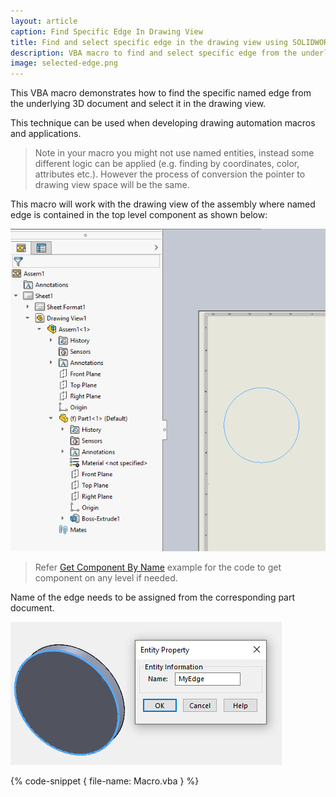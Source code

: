 ```yaml
---
layout: article
caption: Find Specific Edge In Drawing View
title: Find and select specific edge in the drawing view using SOLIDWORKS API
description: VBA macro to find and select specific edge from the underlying model in the drawing view using SOLIDWORKS API
image: selected-edge.png
---
```

This VBA macro demonstrates how to find the specific named edge from the underlying 3D document and select it in the drawing view.

This technique can be used when developing drawing automation macros and applications.

> Note in your macro you might not use named entities, instead some different logic can be applied (e.g. finding by coordinates, color, attributes etc.). However the process of conversion the pointer to drawing view space will be the same.

This macro will work with the drawing view of the assembly where named edge is contained in the top level component as shown below:

![Edge selected in the drawing view](selected-edge.png)

> Refer [Get Component By Name](/solidworks-api/document/assembly/components/get-by-name/) example for the code to get component on any level if needed.

Name of the edge needs to be assigned from the corresponding part document.

![Name of the edge assigned in the part](edge-name.png)

{% code-snippet { file-name: Macro.vba } %}